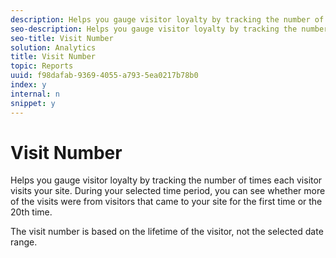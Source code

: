```yaml
---
description: Helps you gauge visitor loyalty by tracking the number of times each visitor visits your site. During your selected time period, you can see whether more of the visits were from visitors that came to your site for the first time or the 20th time.
seo-description: Helps you gauge visitor loyalty by tracking the number of times each visitor visits your site. During your selected time period, you can see whether more of the visits were from visitors that came to your site for the first time or the 20th time.
seo-title: Visit Number
solution: Analytics
title: Visit Number
topic: Reports
uuid: f98dafab-9369-4055-a793-5ea0217b78b0
index: y
internal: n
snippet: y
---
```


# Visit Number

Helps you gauge visitor loyalty by tracking the number of times each visitor visits your site. During your selected time period, you can see whether more of the visits were from visitors that came to your site for the first time or the 20th time.

The visit number is based on the lifetime of the visitor, not the selected date range. 
